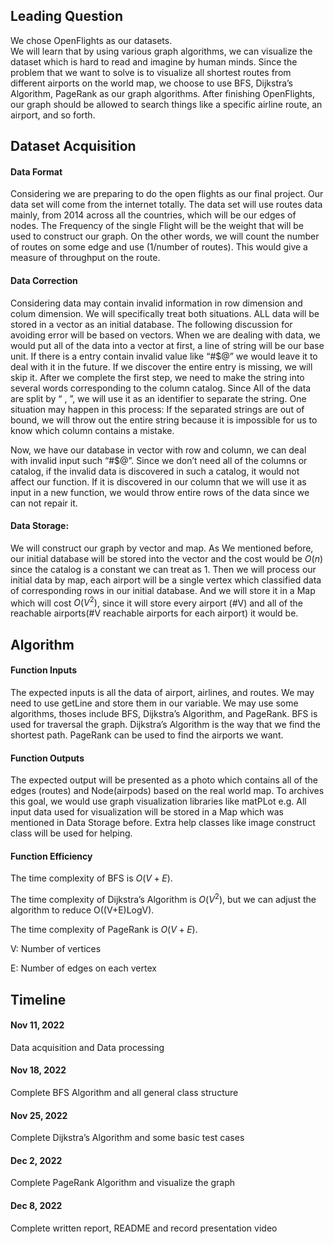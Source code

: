 ## Leading Question 
We chose OpenFlights as our datasets.   
We will learn that by using various graph algorithms, we can visualize the dataset which is hard to read and imagine by human minds. 
Since the problem that we want to solve is to visualize all shortest routes from different airports on the world map, we choose to use BFS, Dijkstra’s Algorithm, PageRank as our graph algorithms.
After finishing OpenFlights, our graph should be allowed to search things like a specific airline route, an airport, and so forth.

## Dataset Acquisition
#### Data Format

Considering we are preparing to do the open flights as our final project. Our data set will come from the internet totally. The data set will use routes data mainly, from 2014 across all the countries, which will be our edges of nodes. The Frequency of the single Flight will be the weight that will be used to construct our graph. On the other words, we will count the number of routes on some edge and use (1/number of routes). This would give a measure of throughput on the route.

#### Data Correction

Considering data may contain invalid information in row dimension and colum dimension. We will specifically treat both situations. ALL data will be stored in a vector as an initial database. The following discussion for avoiding error will be based on vectors. When we are dealing with data, we would put all of the data into a vector at first, a line of string will be our base unit. If there is a entry contain invalid value like “#$@” we would leave it to deal with it in the future. If we discover the entire entry is missing, we will skip it. After we complete the first step, we need to make the string into several words corresponding to the column catalog. Since All of the data are split by “ , ”, we will use it as an identifier to separate the string. One situation may happen in this process: If the separated strings are out of bound, we will throw out the entire string because it is impossible for us to know which column contains a mistake. 

Now, we have our database in vector with row and column, we can deal with invalid input such “#$@”. Since we don’t need all of the columns or catalog, if the invalid data is discovered in such a catalog, it would not affect our function. If it is discovered in our column that we will use it as input in a new function, we would throw entire rows of the data since we can not repair it.

#### Data Storage:

We will construct our graph by vector and map. As We mentioned before, our initial database will be stored into the vector and the cost would be $O(n)$ since the catalog is a constant we can treat as 1.  Then we will process our initial data by map, each airport will be a single vertex which classified data of corresponding rows in our initial database. And we will store it in a Map which will cost $O(V^2)$, since it will store every airport (#V) and all of the reachable airports(#V reachable airports for each airport) it would be. 

## Algorithm 
#### Function Inputs

The expected inputs is all the data of airport, airlines, and routes. We may need to use getLine and store them in our variable. We may use some algorithms, thoses include BFS, Dijkstra’s Algorithm, and PageRank. BFS is used for traversal the graph. Dijkstra’s Algorithm is the way that we find the shortest path. PageRank can be used to find the airports we want.

#### Function Outputs
	
The expected output will be presented as a photo which contains all of the edges (routes) and Node(airpods) based on the real world map. To archives this goal, we would use graph visualization libraries like matPLot e.g. All input data used for visualization will be stored in a Map which was mentioned in Data Storage before. Extra help classes like image construct class will be used for helping. 

#### Function Efficiency 

The time complexity of BFS is $O(V + E)$.

The time complexity of Dijkstra’s Algorithm is $O(V^2)$, but we can adjust the algorithm to reduce O((V+E)LogV).

The time complexity of PageRank is $O(V+E)$.

V: Number of vertices
	
E: Number of edges on each vertex

## Timeline
#### Nov 11, 2022 

Data acquisition and Data processing

#### Nov 18, 2022 

Complete BFS Algorithm and all general class structure

#### Nov 25, 2022 

Complete Dijkstra’s Algorithm and some basic test cases

#### Dec 2, 2022	

Complete PageRank Algorithm and visualize the graph

#### Dec 8, 2022 

Complete written report, README and record presentation video
